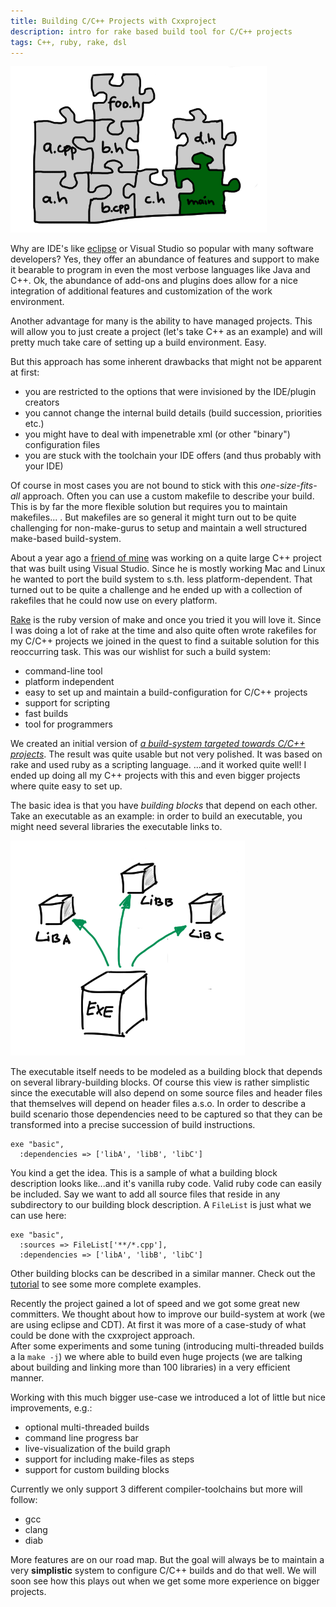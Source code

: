 ```yaml
---
title: Building C/C++ Projects with Cxxproject
description: intro for rake based build tool for C/C++ projects
tags: C++, ruby, rake, dsl
---
```


![](/images/cxxproject/cxx_buildingblocks3.png)

Why are IDE's like [eclipse](http://www.eclipse.org) or Visual Studio so popular with many software developers? Yes, they offer an abundance of features and support to make it bearable to program in even the most verbose languages like Java and C++. Ok, the abundance of add-ons and plugins does allow for a nice integration of additional features and customization of the work environment.

Another advantage for many is the ability to have managed projects. This will allow you to just create a project (let's take C++ as an example) and will pretty much take care of setting up a build environment. Easy.

But this approach has some inherent drawbacks that might not be apparent at first:

* you are restricted to the options that were invisioned by the IDE/plugin creators
* you cannot change the internal build details (build succession, priorities etc.)
* you might have to deal with impenetrable xml (or other "binary") configuration files
* you are stuck with the toolchain your IDE offers (and thus probably with your IDE)

Of course in most cases you are not bound to stick with this *one-size-fits-all* approach. Often you can use a custom makefile to describe your build.
This is by far the more flexible solution but requires you to maintain makefiles... . But makefiles are so general it might turn out to be quite challenging for non-make-gurus to setup and maintain a well structured make-based build-system.

About a year ago a [friend of mine](http://gizmomogwai.tumblr.com) was working on a quite large C++ project that was built using Visual Studio. Since he is mostly working Mac and Linux he wanted to port the build system to s.th. less platform-dependent. That turned out to be quite a challenge and he ended up with a collection of rakefiles that he could now use on every platform.

[Rake](http://rake.rubyforge.org) is the ruby version of make and once you tried it you will love it. Since I was doing a lot of rake at the time and also quite often wrote rakefiles for my C/C++ projects we joined in the quest to find a suitable solution for this reoccurring task.
This was our wishlist for such a build system:

* command-line tool
* platform independent
* easy to set up and maintain a build-configuration for C/C++ projects
* support for scripting
* fast builds
* tool for programmers

We created an initial version of *[a build-system targeted towards C/C++ projects](http://marcmo.github.com/cxxproject/index.html)*. The result was quite usable but not very polished. It was based on rake and used ruby as a scripting language.
...and it worked quite well! I ended up doing all my C++ projects with this and even bigger projects where quite easy to set up.

The basic idea is that you have *building blocks* that depend on each other. Take an executable as an example: in order to build an executable, you might need several libraries the executable links to.

![](/images/cxxproject/cxx_buildingblocks1.png)

The executable itself needs to be modeled as a building block that depends on several library-building blocks. Of course this view is rather simplistic since the executable will also depend on some source files and header files that themselves will depend on header files a.s.o. In order to describe a build scenario those dependencies need to be captured so that they can be transformed into a precise succession of build instructions.

~~~ {.ruby}
exe "basic",
  :dependencies => ['libA', 'libB', 'libC']
~~~

You kind a get the idea. This is a sample of what a building block description looks like...and it's vanilla ruby code. Valid ruby code can easily be included. Say we want to add all source files that reside in any subdirectory to our building block description. A `FileList` is just what we can use here:

~~~ {.ruby}
exe "basic",
  :sources => FileList['**/*.cpp'],
  :dependencies => ['libA', 'libB', 'libC']
~~~

Other building blocks can be described in a similar manner. Check out the [tutorial](http://marcmo.github.com/cxxproject/docs/tutorial.html) to see some more complete examples.

Recently the project gained a lot of speed and we got some great new committers. We thought about how to improve our build-system at work (we are using eclipse and CDT). At first it was more of a case-study of what could be done with the cxxproject approach.  
After some experiments and some tuning (introducing multi-threaded builds a la `make -j`) we where able to build even huge projects (we are talking about building and linking more than 100 libraries) in a very efficient manner.

Working with this much bigger use-case we introduced a lot of little but nice improvements, e.g.:

* optional multi-threaded builds
* command line progress bar
* live-visualization of the build graph
* support for including make-files as steps
* support for custom building blocks

Currently we only support 3 different compiler-toolchains but more will follow:

* gcc
* clang
* diab

More features are on our road map. But the goal will always be to maintain a very **simplistic** system to configure C/C++ builds and do that well. We will soon see how this plays out when we get some more experience on bigger projects.
 

